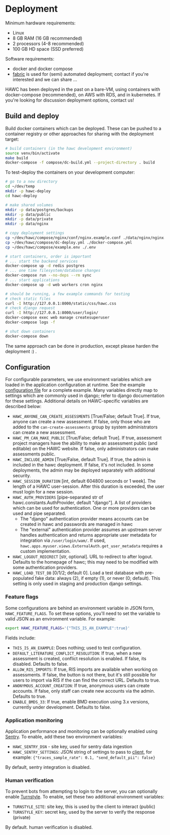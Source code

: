 # Deployment

Minimum hardware requirements:

- Linux
- 8 GB RAM (16 GB recommended)
- 2 processors (4-8 recommended)
- 100 GB HD space (SSD preferred)

Software requirements:

- docker and docker compose
- [fabric](http://www.fabfile.org/) is used for (semi) automated deployment; contact if you're interested and we can share ...

HAWC has been deployed in the past on a bare-VM, using containers with docker-compose (recommended), on AWS with RDS, and in kubernetes. If you're looking for discussion deployment options, contact us!

## Build and deploy

Build docker containers which can be deployed. These can be pushed to a container registry or
other approaches for sharing with the deployment target:

```bash
# build containers (in the hawc development environment)
source venv/bin/activate
make build
docker-compose -f compose/dc-build.yml --project-directory . build
```

To test-deploy the containers on your development computer:

```bash
# go to a new directory
cd ~/dev/temp
mkdir -p hawc-deploy
cd hawc-deploy

# make shared volumes
mkdir -p data/postgres/backups
mkdir -p data/public
mkdir -p data/private
mkdir -p data/nginx

# copy deployment settings
cp ~/dev/hawc/compose/nginx/conf/nginx.example.conf ./data/nginx/nginx.conf
cp ~/dev/hawc/compose/dc-deploy.yml ./docker-compose.yml
cp ~/dev/hawc/compose/example.env ./.env

# start containers, order is important
# ... start the backend services
docker-compose up -d redis postgres
# ... one time filesystem/database changes
docker-compose run --no-deps --rm sync
# ... start applications
docker-compose up -d web workers cron nginx

# should be running, a few example commands for testing
# check static files
curl -I http://127.0.0.1:8000/static/css/hawc.css
# check django request
curl -I http://127.0.0.1:8000/user/login/
docker-compose exec web manage createsuperuser
docker-compose logs -f

# shut down containers
docker-compose down
```

The same approach can be done in production, except please harden the deployment :) .

## Configuration

For configurable parameters, we use environment variables which are loaded in the application configuration at runtime.  See the example [configuration file](https://github.com/shapiromatron/hawc/blob/main/compose/example.env) for a complete example. Many variables directly map to settings which are commonly used in django; refer to django documentation for these settings. Additional details on HAWC-specific variables are described below:

- `HAWC_ANYONE_CAN_CREATE_ASSESSMENTS` [True/False; default True]. If true, anyone can create a new assessment. If false, only those who are added to the `can-create-assessments` group by system administrators can create a new assessment.
- `HAWC_PM_CAN_MAKE_PUBLIC` [True/False; default True].  If true, assessment project managers have the ability to make an assessment public (and editable) on the HAWC website. If false, only administrators can make assessments public.
- `HAWC_INCLUDE_ADMIN` [True/False, default True]. If true, the admin is included in the hawc deployment. If false, it's not included. In some deployments, the admin may be deployed separately with additional security.
- `HAWC_SESSION_DURATION` [int, default 604800 seconds or 1 week]. The length of a HAWC user-session. After this duration is exceeded, the user must login for a new session.
- `HAWC_AUTH_PROVIDERS` [pipe-separated str of hawc.constants.AuthProvider, default "django"]. A list of providers which can be used for authentication. One or more providers can be used and pipe separated.
    - The "django" authentication provider means accounts can be created in hawc and passwords are managed in hawc
    - The "external" authentication provider assumes an upstream server handles authentication and returns appropriate user metadata for integration via `/user/login/wam/`.  If used, `hawc.apps.myuser.views.ExternalAuth.get_user_metadata` requires a custom implementation.
- `HAWC_LOGOUT_REDIRECT` [str, optional]. URL to redirect to after logout. Defaults to the homepage of hawc; this may need to be modified with some authentication providers.
- `HAWC_LOAD_TEST_DB` [0/1/2; default 0]. Load a test database with pre-populated fake data: always (2), if empty (1), or never (0; default). This setting is only used in staging and production django settings.

### Feature flags

Some configurations are behind an environment variable in JSON form, `HAWC_FEATURE_FLAGS`. To set these options, you'll need to set the variable to valid JSON as an environment variable. For example:

```bash
export HAWC_FEATURE_FLAGS='{"THIS_IS_AN_EXAMPLE":true}'
```

Fields include:

- `THIS_IS_AN_EXAMPLE`: Does nothing; used to test configuration.
- `DEFAULT_LITERATURE_CONFLICT_RESOLUTION`: If true, when a new assessment is created, conflict resolution is enabled. If false, its disabled. Defaults to false.
- `ALLOW_RIS_IMPORTS`: If true, RIS imports are available when working on assessments. If false, the button is not there, but it's still possible for users to import via RIS if the can find the correct URL. Defaults to true.
- `ANONYMOUS_ACCOUNT_CREATION`: If true, anonymous users can create accounts. If false, only staff can create new accounts via the admin. Defaults to true.
- `ENABLE_BMDS_33`: If true, enable BMD execution using 3.x versions, currently under  development. Defaults to false.

### Application monitoring

Application performance and monitoring can be optionally enabled using [Sentry](https://sentry.io/). To enable, add these two environment variables:

- `HAWC_SENTRY_DSN` - site key, used for sentry data ingestion
- `HAWC_SENTRY_SETTINGS`: JSON string of settings to pass to [client](https://docs.sentry.io/platforms/python/guides/django/configuration/options/), for example: `{"traces_sample_rate": 0.1, "send_default_pii": false}`

By default, sentry integration is disabled.

### Human verification

To prevent bots from attempting to login to the server, you can optionally enable [Turnstyle](https://www.cloudflare.com/products/turnstile/). To enable, set these two additional environment variables:

- `TURNSTYLE_SITE`: site key, this is used by the client to interact (public)
- `TURNSTYLE_KEY`: secret key, used by the server to verify the response (private)

By default. human verification is disabled.
